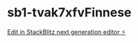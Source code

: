 # sb1-tvak7xfvFinnese

[Edit in StackBlitz next generation editor ⚡️](https://stackblitz.com/~/github.com/darul001/sb1-tvak7xfvFinnese)